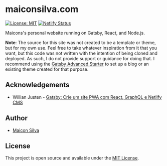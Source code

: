 # maiconsilva.com

[![License: MIT](https://img.shields.io/badge/License-MIT-blue.svg)](https://opensource.org/licenses/MIT) [![Netlify Status](https://api.netlify.com/api/v1/badges/84552393-f971-4557-9fbb-60913512e93b/deploy-status)](https://app.netlify.com/sites/maiconsilva/deploys)

Maicons's personal website running on Gatsby, React, and Node.js.

**Note**: The source for this site was not created to be a template or theme, but for my own use. Feel free to take whatever inspiration from it that you want, but this code was not written with the intention of being cloned and deployed. As such, I do not provide support or guidance for doing that. I recommend using the [Gatsby Advanced Starter](https://github.com/vagr9k/gatsby-advanced-starter/) to set up a blog or an existing theme created for that purpose.

## Acknowledgements

- Willian Justen - [Gatsby: Crie um site PWA com React, GraphQL e Netlify CMS](https://www.udemy.com/course/gatsby-crie-um-site-pwa-com-react-graphql-e-netlify-cms/?couponCode=PROMOJUN20)

## Author

- [Maicon Silva](https://www.maiconsilva.com)

## License

This project is open source and available under the [MIT License](LICENSE).
